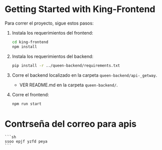 # Getting Started with King-Frontend
Para correr el proyecto, sigue estos pasos:

1. Instala los requerimientos del frontend:
    ```sh
   cd king-frontend
    npm install
    ```
2. Instala los requerimientos del backend:
    ```sh
    pip install -r ../queen-backend/requirements.txt
    ```

3. Corre el backend localizado en la carpeta ```queen-backend/api-_getway```.
   - VER README.md en la carpeta ```queen-backend/```.
4. Corre el frontend:
    ```sh
    npm run start
    ```
# Contrseña del correo para apis 
    ```sh
    ssoo epjf yzfd peya
    ```
